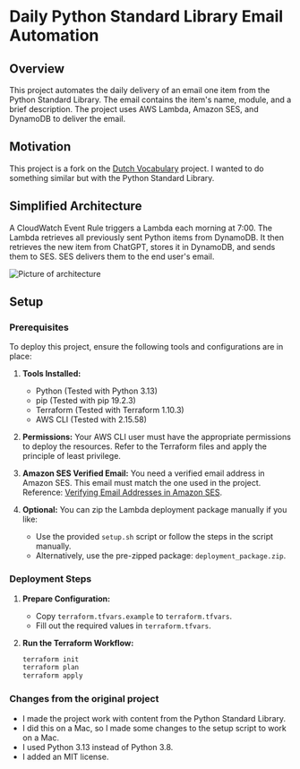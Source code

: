 # Daily Python Standard Library Email Automation

## Overview

This project automates the daily delivery of an email one item from the Python
Standard Library. The email contains the item's name, module, and a brief
description. The project uses AWS Lambda, Amazon SES, and DynamoDB to deliver
the email.

## Motivation

This project is a fork on the
[Dutch Vocabulary](https://github.com/ThReinecke/dutch_vocabulary) project. I
wanted to do something similar but with the Python Standard Library.

## Simplified Architecture

A CloudWatch Event Rule triggers a Lambda each morning at 7:00. The Lambda
retrieves all previously sent Python items from DynamoDB. It then retrieves the
new item from ChatGPT, stores it in DynamoDB, and sends them to SES. SES
delivers them to the end user's email.

![Picture of architecture](/images/architecture.jpg)

## Setup

### Prerequisites

To deploy this project, ensure the following tools and configurations are in
place:

1. **Tools Installed:**

   - Python (Tested with Python 3.13)
   - pip (Tested with pip 19.2.3)
   - Terraform (Tested with Terraform 1.10.3)
   - AWS CLI (Tested with 2.15.58)

1. **Permissions:** Your AWS CLI user must have the appropriate permissions to
   deploy the resources. Refer to the Terraform files and apply the principle of
   least privilege.

1. **Amazon SES Verified Email:** You need a verified email address in Amazon
   SES. This email must match the one used in the project. Reference:
   [Verifying Email Addresses in Amazon SES](https://docs.aws.amazon.com/ses/latest/dg/creating-identities.html#verify-email-addresses-procedure).

1. **Optional:** You can zip the Lambda deployment package manually if you like:

   - Use the provided `setup.sh` script or follow the steps in the script
     manually.
   - Alternatively, use the pre-zipped package: `deployment_package.zip`.

### Deployment Steps

1. **Prepare Configuration:**

   - Copy `terraform.tfvars.example` to `terraform.tfvars`.
   - Fill out the required values in `terraform.tfvars`.

1. **Run the Terraform Workflow:**

   ```bash
   terraform init
   terraform plan
   terraform apply
   ```

### Changes from the original project

- I made the project work with content from the Python Standard Library.
- I did this on a Mac, so I made some changes to the setup script to work on a
  Mac.
- I used Python 3.13 instead of Python 3.8.
- I added an MIT license.
